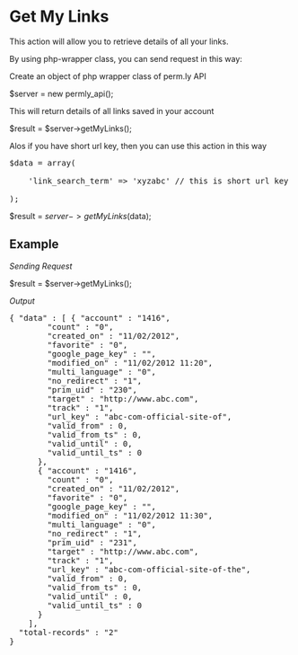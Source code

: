 <H1>Get My Links</H1>

This action will allow you to retrieve details of all your links.

By using php-wrapper class, you can send request in this way:

Create an object of php wrapper class of perm.ly API

$server = new permly_api(); 

This will return details of all links saved in your account

$result = $server->getMyLinks();

Alos if you have short url key, then you can use this action in this way

<pre>
$data = array(

	'link_search_term' => 'xyzabc' // this is short url key
	
);
</pre>

$result = $server->getMyLinks($data);

<H2>Example</H2>
<I>Sending Request</I>

$result = $server->getMyLinks();

<I>Output</I>

<pre>
{ "data" : [ { "account" : "1416",
        "count" : "0",
        "created_on" : "11/02/2012",
        "favorite" : "0",
        "google_page_key" : "",
        "modified_on" : "11/02/2012 11:20",
        "multi_language" : "0",
        "no_redirect" : "1",
        "prim_uid" : "230",
        "target" : "http://www.abc.com",
        "track" : "1",
        "url_key" : "abc-com-official-site-of",
        "valid_from" : 0,
        "valid_from_ts" : 0,
        "valid_until" : 0,
        "valid_until_ts" : 0
      },
      { "account" : "1416",
        "count" : "0",
        "created_on" : "11/02/2012",
        "favorite" : "0",
        "google_page_key" : "",
        "modified_on" : "11/02/2012 11:30",
        "multi_language" : "0",
        "no_redirect" : "1",
        "prim_uid" : "231",
        "target" : "http://www.abc.com",
        "track" : "1",
        "url_key" : "abc-com-official-site-of-the",
        "valid_from" : 0,
        "valid_from_ts" : 0,
        "valid_until" : 0,
        "valid_until_ts" : 0
      }
    ],
  "total-records" : "2"
}
</pre>